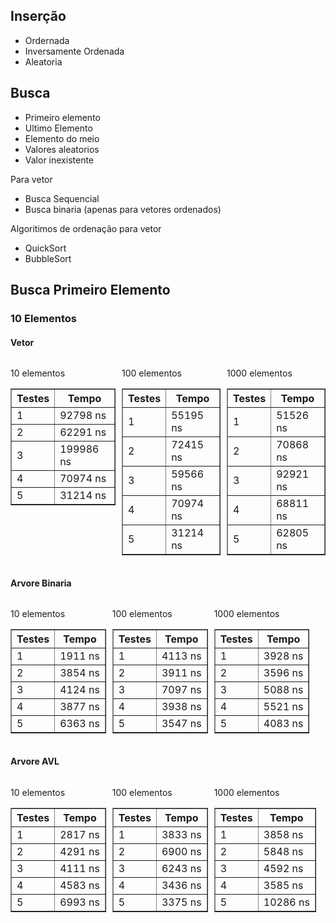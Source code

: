 ## Inserção

- Ordernada
- Inversamente Ordenada
- Aleatoria

## Busca

- Primeiro elemento
- Ultimo Elemento
- Elemento do meio
- Valores aleatorios
- Valor inexistente

Para vetor

- Busca Sequencial
- Busca binaria (apenas para vetores ordenados)

Algoritimos de ordenação para vetor

- QuickSort
- BubbleSort


## Busca Primeiro Elemento

### 10 Elementos

<div>
  <div >
    <h4>Vetor</h4>
    <div style="display:flex; gap:10px">
    <div style="display:block">
    <p>10 elementos</p>
    <table border="1">
      <tr><th>Testes</th><th>Tempo</th></tr>
      <tr><td>1</td><td>92798 ns</td></tr>
      <tr><td>2</td><td>62291 ns</td></tr>
      <tr><td>3</td><td>199986 ns</td></tr>
      <tr><td>4</td><td>70974 ns</td></tr>
      <tr><td>5</td><td>31214 ns</td></tr>
    </table>
    </div>
        <div style="display:block">
    <p>100 elementos</p>
    <table border="1">
      <tr><th>Testes</th><th>Tempo</th></tr>
      <tr><td>1</td><td>55195 ns</td></tr>
      <tr><td>2</td><td>72415 ns</td></tr>
      <tr><td>3</td><td>59566 ns</td></tr>
      <tr><td>4</td><td>70974 ns</td></tr>
      <tr><td>5</td><td>31214 ns</td></tr>
    </table>
    </div>
        <div style="display:block">
    <p>1000 elementos</p>
    <table border="1">
      <tr><th>Testes</th><th>Tempo</th></tr>
      <tr><td>1</td><td>51526 ns</td></tr>
      <tr><td>2</td><td>70868 ns</td></tr>
      <tr><td>3</td><td>92921 ns</td></tr>
      <tr><td>4</td><td>68811 ns</td></tr>
      <tr><td>5</td><td>62805 ns</td></tr>
    </table>
    </div>
  </div>
    <div >
    <h4>Arvore Binaria</h4>
    <div style="display:flex; gap:10px">
    <div style="display:block">
    <p>10 elementos</p>
    <table border="1">
      <tr><th>Testes</th><th>Tempo</th></tr>
      <tr><td>1</td><td>1911 ns</td></tr>
      <tr><td>2</td><td>3854 ns</td></tr>
      <tr><td>3</td><td>4124 ns</td></tr>
      <tr><td>4</td><td>3877 ns</td></tr>
      <tr><td>5</td><td>6363 ns</td></tr>
    </table>
    </div>
        <div style="display:block">
    <p>100 elementos</p>
    <table border="1">
      <tr><th>Testes</th><th>Tempo</th></tr>
      <tr><td>1</td><td>4113 ns</td></tr>
      <tr><td>2</td><td>3911 ns</td></tr>
      <tr><td>3</td><td>7097 ns</td></tr>
      <tr><td>4</td><td>3938 ns</td></tr>
      <tr><td>5</td><td>3547 ns</td></tr>
    </table>
    </div>
        <div style="display:block">
    <p>1000 elementos</p>
    <table border="1">
      <tr><th>Testes</th><th>Tempo</th></tr>
      <tr><td>1</td><td>3928 ns</td></tr>
      <tr><td>2</td><td>3596 ns</td></tr>
      <tr><td>3</td><td>5088 ns</td></tr>
      <tr><td>4</td><td>5521 ns</td></tr>
      <tr><td>5</td><td>4083 ns</td></tr>
    </table>
    </div>
  </div>
    <div >
    <h4>Arvore AVL</h4>
    <div style="display:flex; gap:10px">
    <div style="display:block">
    <p>10 elementos</p>
    <table border="1">
      <tr><th>Testes</th><th>Tempo</th></tr>
      <tr><td>1</td><td>2817 ns</td></tr>
      <tr><td>2</td><td>4291 ns</td></tr>
      <tr><td>3</td><td>4111 ns</td></tr>
      <tr><td>4</td><td>4583 ns</td></tr>
      <tr><td>5</td><td>6993 ns</td></tr>
    </table>
    </div>
        <div style="display:block">
    <p>100 elementos</p>
    <table border="1">
      <tr><th>Testes</th><th>Tempo</th></tr>
      <tr><td>1</td><td>3833 ns</td></tr>
      <tr><td>2</td><td>6900 ns</td></tr>
      <tr><td>3</td><td>6243 ns</td></tr>
      <tr><td>4</td><td>3436 ns</td></tr>
      <tr><td>5</td><td>3375 ns</td></tr>
    </table>
    </div>
        <div style="display:block">
    <p>1000 elementos</p>
    <table border="1">
      <tr><th>Testes</th><th>Tempo</th></tr>
      <tr><td>1</td><td>3858 ns</td></tr>
      <tr><td>2</td><td>5848 ns</td></tr>
      <tr><td>3</td><td>4592 ns</td></tr>
      <tr><td>4</td><td>3585 ns</td></tr>
      <tr><td>5</td><td>10286 ns</td></tr>
    </table>
    </div>
  </div>
</div>
